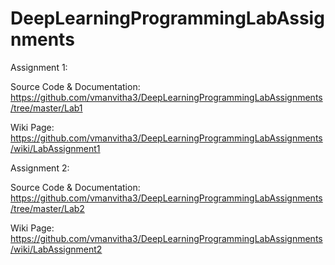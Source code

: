 # DeepLearningProgrammingLabAssignments

Assignment 1:

Source Code & Documentation: https://github.com/vmanvitha3/DeepLearningProgrammingLabAssignments/tree/master/Lab1

Wiki Page: https://github.com/vmanvitha3/DeepLearningProgrammingLabAssignments/wiki/LabAssignment1


Assignment 2:

Source Code & Documentation: https://github.com/vmanvitha3/DeepLearningProgrammingLabAssignments/tree/master/Lab2

Wiki Page: https://github.com/vmanvitha3/DeepLearningProgrammingLabAssignments/wiki/LabAssignment2
